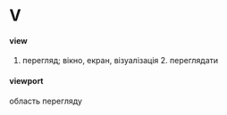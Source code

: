 # V

#### view
1. перегляд; вікно, екран, візуалізація 2. переглядати

#### viewport
область перегляду
